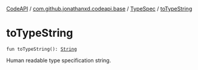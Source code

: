 [CodeAPI](../../index.md) / [com.github.jonathanxd.codeapi.base](../index.md) / [TypeSpec](index.md) / [toTypeString](.)

# toTypeString

`fun toTypeString(): `[`String`](https://kotlinlang.org/api/latest/jvm/stdlib/kotlin/-string/index.html)

Human readable type specification string.

